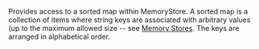 Provides access to a sorted map within MemoryStore. A sorted map is a
collection of items where string keys are associated with arbitrary values (up
to the maximum allowed size -- see
[Memory Stores](https://create.roblox.com/docs/cloud-services/memory-stores/sorted-map). The keys
are arranged in alphabetical order.